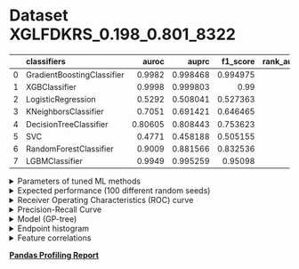 # Dataset XGLFDKRS_0.198_0.801_8322

|    | classifiers                |   auroc |    auprc |   f1_score |   rank_auroc |   rank_auprc |   rank_f1 |
|---:|:---------------------------|--------:|---------:|-----------:|-------------:|-------------:|----------:|
|  0 | GradientBoostingClassifier | 0.9982  | 0.998468 |   0.994975 |            2 |            2 |         1 |
|  1 | XGBClassifier              | 0.9998  | 0.999803 |   0.99     |            1 |            1 |         2 |
|  2 | LogisticRegression         | 0.5292  | 0.508041 |   0.527363 |            7 |            7 |         7 |
|  3 | KNeighborsClassifier       | 0.7051  | 0.691421 |   0.646465 |            6 |            6 |         6 |
|  4 | DecisionTreeClassifier     | 0.80605 | 0.808443 |   0.753623 |            5 |            5 |         5 |
|  5 | SVC                        | 0.4771  | 0.458188 |   0.505155 |            8 |            8 |         8 |
|  6 | RandomForestClassifier     | 0.9009  | 0.881566 |   0.832536 |            4 |            4 |         4 |
|  7 | LGBMClassifier             | 0.9949  | 0.995259 |   0.95098  |            3 |            3 |         3 |


<details>
<summary>Parameters of tuned ML methods</summary>


```
GradientBoostingClassifier(ccp_alpha=0.0, criterion='friedman_mse', init=None,
                           learning_rate=0.04887848178761428,
                           loss='exponential', max_depth=9, max_features=None,
                           max_leaf_nodes=None, min_impurity_decrease=0.0,
                           min_impurity_split=None, min_samples_leaf=1,
                           min_samples_split=2, min_weight_fraction_leaf=0.0,
                           n_estimators=100, n_iter_no_change=20,
                           presort='deprecated', random_state=8322,
                           subsample=1.0, tol=1e-07, validation_fraction=0.02,
                           verbose=0, warm_start=False)
XGBClassifier(alpha=2.6589247688993733, base_score=0.5, booster='gbtree',
              colsample_bylevel=1, colsample_bynode=1, colsample_bytree=1,
              eta=0.09384908462356675, eval_metric='logloss', gamma=0.0,
              gpu_id=-1, importance_type='gain', interaction_constraints=None,
              learning_rate=0.0938490853, max_delta_step=0, max_depth=8,
              min_child_weight=1, missing=nan, monotone_constraints=None,
              n_estimators=44, n_jobs=0, num_parallel_tree=1,
              objective='binary:logistic', random_state=8322,
              reg_alpha=2.65892482, reg_lambda=0.00015367086121316636,
              scale_pos_weight=1, subsample=1, tree_method=None,
              validate_parameters=False, verbosity=None)
LogisticRegression(C=0.00010226147853200833, class_weight=None, dual=False,
                   fit_intercept=True, intercept_scaling=1, l1_ratio=None,
                   max_iter=100, multi_class='auto', n_jobs=None, penalty='l2',
                   random_state=8322, solver='saga', tol=0.0001, verbose=0,
                   warm_start=False)
KNeighborsClassifier(algorithm='auto', leaf_size=30, metric='minkowski',
                     metric_params=None, n_jobs=None, n_neighbors=16, p=1,
                     weights='distance')
DecisionTreeClassifier(ccp_alpha=0.0, class_weight=None, criterion='gini',
                       max_depth=9, max_features=None, max_leaf_nodes=None,
                       min_impurity_decrease=0.0, min_impurity_split=None,
                       min_samples_leaf=12, min_samples_split=18,
                       min_weight_fraction_leaf=0.0, presort='deprecated',
                       random_state=8322, splitter='best')
SVC(C=79611.69522329033, break_ties=False, cache_size=200,
    class_weight='balanced', coef0=4.0, decision_function_shape='ovr', degree=2,
    gamma='auto', kernel='poly', max_iter=-1, probability=True,
    random_state=8322, shrinking=True, tol=0.0007548761162901196,
    verbose=False)
RandomForestClassifier(bootstrap=True, ccp_alpha=0.0, class_weight=None,
                       criterion='gini', max_depth=10, max_features=None,
                       max_leaf_nodes=None, max_samples=None,
                       min_impurity_decrease=0.0, min_impurity_split=None,
                       min_samples_leaf=2, min_samples_split=2,
                       min_weight_fraction_leaf=0.0, n_estimators=77,
                       n_jobs=None, oob_score=False, random_state=8322,
                       verbose=0, warm_start=False)
LGBMClassifier(boosting_type='dart', class_weight=None, colsample_bytree=1.0,
               importance_type='split', learning_rate=0.1, max_depth=10,
               metric='binary_logloss', min_child_samples=20,
               min_child_weight=0.001, min_split_gain=0.0, n_estimators=88,
               n_jobs=-1, num_leaves=165, objective='binary', random_state=8322,
               reg_alpha=0.0, reg_lambda=0.0, silent=True, subsample=1.0,
               subsample_for_bin=200000, subsample_freq=0)
```

</details>

<details>
<summary>Expected performance (100 different random seeds)</summary>
<img src='XGLFDKRS_0.198_0.801_8322-box.svg' width=40% />
</details>

<details>
<summary>Receiver Operating Characteristics (ROC) curve</summary>
<img src='XGLFDKRS_0.198_0.801_8322-roc.svg' width=40% />
</details>

<details>
<summary>Precision-Recall Curve</summary>
<img src='XGLFDKRS_0.198_0.801_8322-prc.svg' width=40% />
</details>

<details>
<summary>Model (GP-tree)</summary>
<img src='XGLFDKRS_0.198_0.801_8322-model.svg' height=10% />
</details>

<details>
<summary>Endpoint histogram</summary>
<img src='XGLFDKRS_0.198_0.801_8322-endpoint.svg' width=40% />
</details>

<details>
<summary>Feature correlations</summary>
<img src='XGLFDKRS_0.198_0.801_8322-corr.svg' width=40% />
</details>

[**Pandas Profiling Report**](https://epistasislab.github.io/digen/docs/profile/XGLFDKRS_0.198_0.801_8322.html)